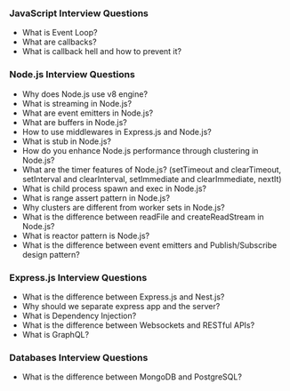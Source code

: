 ### JavaScript Interview Questions

- What is Event Loop?
- What are callbacks?
- What is callback hell and how to prevent it?


### Node.js Interview Questions

- Why does Node.js use v8 engine?
- What is streaming in Node.js?
- What are event emitters in Node.js?
- What are buffers in Node.js?
- How to use middlewares in Express.js and Node.js?
- What is stub in Node.js?
- How do you enhance Node.js performance through clustering in Node.js?
- What are the timer features of Node.js? (setTimeout and clearTimeout, setInterval and clearInterval, setImmediate and clearImmediate, nextIt)
- What is child process spawn and exec in Node.js?
- What is range assert pattern in Node.js?
- Why clusters are different from worker sets in Node.js?
- What is the difference between readFile and createReadStream in Node.js?
- What is reactor pattern is Node.js?
- What is the difference between event emitters and Publish/Subscribe design pattern?

### Express.js Interview Questions

- What is the difference between Express.js and Nest.js?
- Why should we separate express app and the server?
- What is Dependency Injection?
- What is the difference between Websockets and RESTful APIs?
- What is GraphQL?


### Databases Interview Questions

- What is the difference between MongoDB and PostgreSQL?